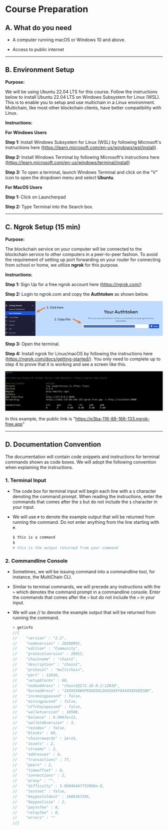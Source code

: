 # Course Preparation

## A. What do you need

-   A computer running macOS or Windows 10 and above.

-   Access to public internet

---

## B. Environment Setup

**Purpose:**

We will be using Ubuntu 22.04 LTS for this course. Follow the instructions below to install Ubuntu 22.04 LTS on Windows Subsystem for Linux (WSL). This is to enable you to setup and use multichain in a Linux environment. Multichain, like most other blockchain clients, have better compatibility with Linux.

**Instructions:**

**For Windows Users**

**Step 1:** Install Windows Subsystem for Linux (WSL) by following Microsoft's instructions here (https://learn.microsoft.com/en-us/windows/wsl/install).

**Step 2:** Install Windows Terminal by following Microsoft's instructions here (https://learn.microsoft.com/en-us/windows/terminal/install)

**Step 3:** To open a terminal, launch Windows Terminal and click on the "V" icon to open the dropdown menu and select **Ubuntu**.

**For MacOS Users**

**Step 1:** Click on Launcherpad

**Step 2:** Type Terminal into the Search box.

---

## C. Ngrok Setup (15 min)

**Purpose:**

The blockchain service on your computer will be connected to the blockchain service to other computers in a peer-to-peer fashion. To avoid the requirement of setting up port forwarding on your router for connecting from school or home, we utilize **ngrok** for this purpose.

**Instructions:**

**Step 1:** Sign Up for a free ngrok account here (https://ngrok.com/)

**Step 2:** Login to ngrok.com and copy the **Authtoken** as shown below.

![Alt text](./img/ngrok.png)

**Step 3:** Open the terminal.

**Step 4:** Install ngrok for Linux/macOS by following the instructions here (https://ngrok.com/docs/getting-started/). You only need to complete up to step 4 to prove that it is working and see a screen like this.

![Alt text](./img/ngrok-2.png)

In this example, the public link is "https://e3ba-116-88-166-133.ngrok-free.app"

---

## D. Documentation Convention

The documentation will contain code snippets and instructions for terminal commands shown as code boxes. We will adopt the following convention when explaining the instructions.

### 1. Terminal Input

-   The code box for terminal input will begin each line with a `$` character denoting the command prompt. When reading the instructions, enter the commands that comes after the `$` but do not include the `$` character in your input.
-   We will use `#` to denote the example output that will be returned from running the command. Do not enter anything from the line starting with `#`.

    ```sh
    $ this is a command
    $
    # this is the output returned from your command
    ```

### 2. Commandline Console

-   Sometimes, we will be issuing command into a commandline tool, for instance, the MultiChain CLI.
-   Similar to terminal commands, we will precede any instructions with the `>` which denotes the command prompt in a commandline console. Enter the commands that comes after the `>` but do not include the `>` in your input.
-   We will use // to denote the example output that will be returned from running the command.

    ```js
    > getinfo
    //{
    //    "version" : "2.2",
    //    "nodeversion" : 20200901,
    //    "edition" : "Community",
    //    "protocolversion" : 20013,
    //    "chainname" : "chain1",
    //    "description" : "chain1",
    //    "protocol" : "multichain",
    //    "port" : 12010,
    //    "setupblocks" : 60,
    //    "nodeaddress" : "chain1@172.18.0.2:12010",
    //    "burnaddress" : "1XXXXXXWVPXXXXXXLDXXXXXXY6XXXXXXVEESBX",
    //    "incomingpaused" : false,
    //    "miningpaused" : false,
    //    "offchainpaused" : false,
    //    "walletversion" : 10500,
    //    "balance" : 9.9997e+13,
    //    "walletdbversion" : 3,
    //    "reindex" : false,
    //    "blocks" : 60,
    //    "chainrewards" : 1e+14,
    //    "assets" : 2,
    //    "streams" : 2,
    //    "addresses" : 6,
    //    "transactions" : 77,
    //    "peers" : 2,
    //    "timeoffset" : 0,
    //    "connections" : 2,
    //    "proxy" : "",
    //    "difficulty" : 5.96046447753906e-8,
    //    "testnet" : false,
    //    "keypoololdest" : 1688367295,
    //    "keypoolsize" : 2,
    //    "paytxfee" : 0,
    //    "relayfee" : 0,
    //    "errors" : ""
    //}
    ```

